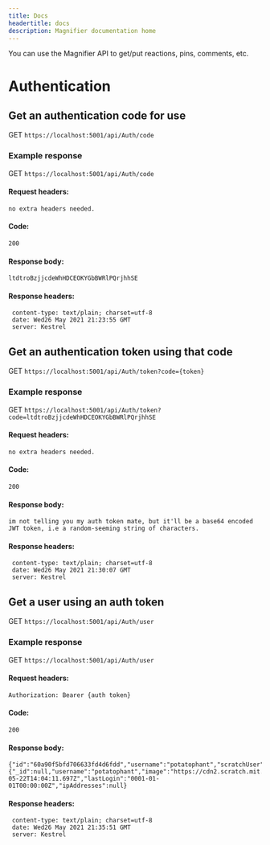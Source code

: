```yaml
---
title: Docs
headertitle: docs
description: Magnifier documentation home
---
```

You can use the Magnifier API to get/put reactions, pins, comments, etc.

# Authentication

## Get an authentication code for use

GET `https://localhost:5001/api/Auth/code`

### Example response

GET `https://localhost:5001/api/Auth/code`

#### Request headers:

```
no extra headers needed.
```

#### Code:

`200`

#### Response body:

```
ltdtroBzjjcdeWhHDCEOKYGbBWRlPQrjhhSE
```

#### Response headers:

```
 content-type: text/plain; charset=utf-8 
 date: Wed26 May 2021 21:23:55 GMT 
 server: Kestrel 
```

## Get an authentication token using that code

GET `https://localhost:5001/api/Auth/token?code={token}`

### Example response

GET `https://localhost:5001/api/Auth/token?code=ltdtroBzjjcdeWhHDCEOKYGbBWRlPQrjhhSE`

#### Request headers:

```
no extra headers needed.
```

#### Code:

`200`

#### Response body:

```
im not telling you my auth token mate, but it'll be a base64 encoded JWT token, i.e a random-seeming string of characters.
```

#### Response headers:

```
 content-type: text/plain; charset=utf-8 
 date: Wed26 May 2021 21:30:07 GMT 
 server: Kestrel 
```

## Get a user using an auth token

GET `https://localhost:5001/api/Auth/user`

### Example response

GET `https://localhost:5001/api/Auth/user`

#### Request headers:

```
Authorization: Bearer {auth token}
```

#### Code:

`200`

#### Response body:

```
{"id":"60a90f5bfd706633fd4d6fdd","username":"potatophant","scratchUser":{"_id":null,"username":"potatophant","image":"https://cdn2.scratch.mit.edu/get_image/user/16005114_60x60.png"},"isAdmin":true,"created":"2021-05-22T14:04:11.697Z","lastLogin":"0001-01-01T00:00:00Z","ipAddresses":null}
```

#### Response headers:

```
 content-type: text/plain; charset=utf-8 
 date: Wed26 May 2021 21:35:51 GMT 
 server: Kestrel 
```

